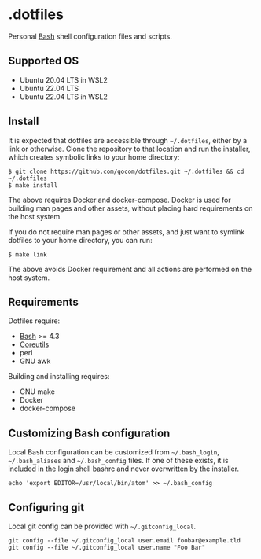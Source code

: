 .dotfiles
=====

Personal [Bash](https://www.gnu.org/software/bash/) shell configuration files
and scripts.

Supported OS
-----

* Ubuntu 20.04 LTS in WSL2
* Ubuntu 22.04 LTS
* Ubuntu 22.04 LTS in WSL2

Install
-----

It is expected that dotfiles are accessible through `~/.dotfiles`, either by
a link or otherwise. Clone the repository to that location and run the
installer, which creates symbolic links to your home directory:

```shell
$ git clone https://github.com/gocom/dotfiles.git ~/.dotfiles && cd ~/.dotfiles
$ make install
```

The above requires Docker and docker-compose. Docker is used for building man
pages and other assets, without placing hard requirements on the host
system.

If you do not require man pages or other assets, and just want to symlink
dotfiles to your home directory, you can run:

```shell
$ make link
```

The above avoids Docker requirement and all actions are
performed on the host system.

Requirements
-----

Dotfiles require:

* [Bash](https://www.gnu.org/software/bash/) >= 4.3
* [Coreutils](https://www.gnu.org/software/coreutils/coreutils.html)
* perl
* GNU awk

Building and installing requires:

* GNU make
* Docker
* docker-compose

Customizing Bash configuration
-----

Local Bash configuration can be customized from `~/.bash_login`,
`~/.bash_aliases` and `~/.bash_config` files.  If one of these exists, it is
included in the login shell bashrc and never  overwritten by the installer.

```
echo 'export EDITOR=/usr/local/bin/atom' >> ~/.bash_config
```

Configuring git
-----

Local git config can be provided with `~/.gitconfig_local`.

```
git config --file ~/.gitconfig_local user.email foobar@example.tld
git config --file ~/.gitconfig_local user.name "Foo Bar"
```
